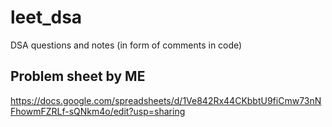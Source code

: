 # leet_dsa
DSA questions and notes (in form of comments in code)

## Problem sheet by ME
https://docs.google.com/spreadsheets/d/1Ve842Rx44CKbbtU9fiCmw73nNFhowmFZRLf-sQNkm4o/edit?usp=sharing

